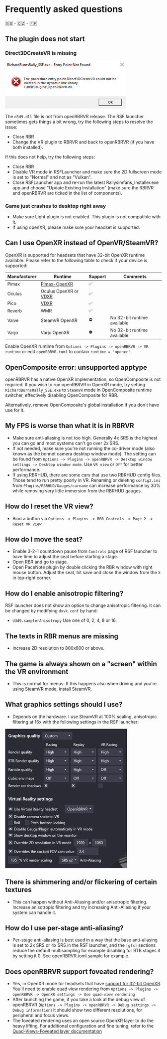 # Frequently asked questions

[🇬🇧](FAQ.md) - [🇨🇿](FAQ_CZ.md) - [🇫🇷](FAQ_FR.md)

## The plugin does not start

### Direct3DCreateVR is missing

![Direct3DCreateVR missing](img/d3dcreatevr.png)

The `d3d9.dll` file is not from openRBRVR release. The RSF launcher sometimes
gets things a bit wrong, try the following steps to resolve the issue:

- Close RBR
- Change the VR plugin to RBRVR and back to openRBRVR (if you have both installed).

If this does not help, try the following steps:

- Close RBR
- Disable VR mode in RSFLauncher and make sure the 2D fullscreen mode is set to
  "Normal" and not as "Vulkan".
- Close RSFLauncher app and re-run the latest Rallysimfans\_Installer.exe app
  and choose "Update Existing Installation" (make sure the RBRVR and openRBRVR
  are ticked in the list of components).

### Game just crashes to desktop right away

- Make sure Light plugin is not enabled. This plugin is not compatible with it.
- If using openXR, please make sure your headset is supported.

## Can I use OpenXR instead of OpenVR/SteamVR?

OpenXR is supported for headsets that have 32-bit OpenXR runtime available.
Please refer to the following table to check if your device is supported:

| Manufacturer | Runtime                                                                    | Support     | Comments                                                                    |
| ------------ | -------------------------------------------------------------------------- | ----------- | --------------------------------------------------------------------------- |
| Pimax        | [Pimax-OpenXR](https://github.com/mbucchia/Pimax-OpenXR)                   | ✅          |                                                                             |
| Oculus       | Oculus OpenXR or [VDXR](https://github.com/mbucchia/VirtualDesktop-OpenXR) | ✅          |                                                                             |
| Pico         | [VDXR](https://github.com/mbucchia/VirtualDesktop-OpenXR)                  | ✅          |                                                                             |
| Reverb       | WMR                                                                        | ✅          |                                                                             |
| Valve        | SteamVR OpenXR                                                             | ⛔          | No 32-bit runtime available                                                 |
| Varjo        | Varjo OpenXR                                                               | ⛔          | No 32-bit runtime available                                                 |

Enable OpenXR runtime from `Options -> Plugins -> openRBRVR -> VR runtime` or
edit `openRBRVR.toml` to contain `runtime = 'openxr'`.

## OpenComposite error: unsupported apptype

openRBRVR has a native OpenXR implementation, so OpenComposite is not required.
If you wish to run openRBRVR in OpenXR mode, try setting
`RichardBurnsRally_SSE.exe` to `SteamVR` mode in OpenComposite runtime
switcher, effectively disabling OpenComposite for RBR.

Alternatively, remove OpenComposite's global installation if you don't have use
for it.

## My FPS is worse than what it is in RBRVR

- Make sure anti-aliasing is not too high. Generally 4x SRS is the highest you
  can go and most systems can't go over 2x SRS.
- If not needed, make sure you're not running the co-driver mode (also known as
  the bonnet camera desktop window mode). The setting can be found from
  `Options -> Plugins -> openRBRVR -> Desktop window settings -> Desktop window
  mode`. Use `VR view` or `Off` for better performance.
- If using RBRHUD, there are some cars that use two RBRHUD config files. Those
  tend to run pretty poorly in VR. Renaming or deleting `config2.ini` from
  `Plugins/RBRHUD/Gauges/carname` can increase performance by 30% while
  removing very little immersion from the RBRHUD gauges.

## How do I reset the VR view?

- Bind a button via `Options -> Plugins -> RBR Controls -> Page 2 -> Reset VR view`

## How do I move the seat?

- Enable 3-2-1 countdown pause from `Controls` page of RSF launcher to have
  time to adjust the seat before starting a stage.
- Open RBR and go to stage.
- Open PaceNote plugin by double clicking the RBR window with right mouse
  button. Adjust the seat, hit save and close the window from the `X` in
  top-right corner.

## How do I enable anisotropic filtering?

RSF launcher does not show an option to change anisotropic filtering. It can be
changed by modifying `dxvk.conf` by hand:

- `d3d9.samplerAnisotropy` Use one of 0, 2, 4, 8 or 16.

## The texts in RBR menus are missing

- Increase 2D resolution to 800x600 or above.

## The game is always shown on a "screen" within the VR environment

- This is normal for menus. If this happens also when driving and you're using
  SteamVR mode, install SteamVR.

## What graphics settings should I use?

- Depends on the hardware. I use SteamVR at 100% scaling, anisotropic filtering
  at 16x with the following settings in the RSF launcher:

![Example settings](img/example_settings.png)

## There is shimmering and/or flickering of certain textures

- This can happen without Anti-Aliasing and/or anisotropic filtering. Increase
  anisotropic filtering and try increasing Anti-Aliasing if your system can
  handle it.

## How do I use per-stage anti-aliasing?

- Per-stage anti-aliasing is best used in a way that the base anti-aliasing is
  set to 2x SRS or 4x SRS in the RSF launcher, and the `[gfx]` sections reduce
  the default multisampling for example disabling for BTB stages it by setting
  it 0. See openRBRVR.toml.sample for example.

## Does openRBRVR support foveated rendering?

- Yes, in OpenXR mode for headsets that have [support for 32-bit
  OpenXR](https://github.com/Detegr/openRBRVR/blob/master/FAQ.md#can-i-use-openxr-instead-of-openvrsteamvr).
  You'll need to enable quad view rendering from `Options -> Plugins ->
  openRBRVR -> OpenXR settings -> Use quad-view rendering`
- After launching the game, if you take a look at the debug view
  of openRBRVR (`Options -> Plugins -> openRBRVR -> Debug settings -> Debug
  information`) it should show two different resolutions, for peripheral and
  focus views.
- The foveated rendering uses an open source OpenXR layer to do the heavy
  lifting. For additional configuration and fine tuning, refer to the
  [Quad-Views-Foveated layer
  documentation](https://github.com/mbucchia/Quad-Views-Foveated/wiki/Advanced-Configuration)
